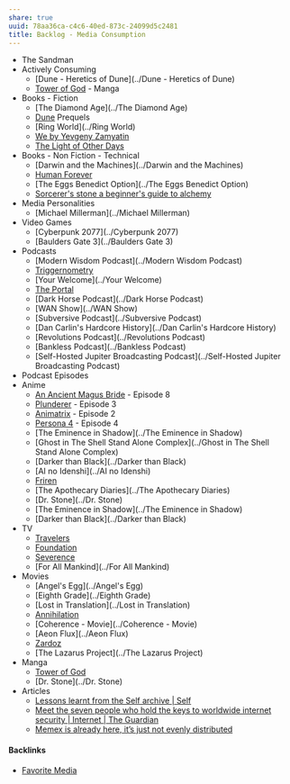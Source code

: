 ```yaml
---
share: true
uuid: 78aa36ca-c4c6-40ed-873c-24099d5c2481
title: Backlog - Media Consumption
---
```

* The Sandman
* Actively Consuming
	* [Dune - Heretics of Dune](../Dune - Heretics of Dune)
	* [Tower of God](../4b8647cf-c6d8-4462-9a7f-2174bc8c744e) - Manga
* Books - Fiction
	* [The Diamond Age](../The Diamond Age)
	* [Dune](../24229833-9146-4417-9a5a-0c46fa1efb1a) Prequels
	* [Ring World](../Ring World)
	* [We by Yevgeny Zamyatin](../3a268c07-a5e3-4594-b20c-264e50c48d93) 
	* [The Light of Other Days](../cfa80bd3-71c6-4662-b215-bf0340ee2e74)
* Books - Non Fiction - Technical
	* [Darwin and the Machines](../Darwin and the Machines)
	* [Human Forever](../00842fe9-7cc5-4eb3-b7a3-ad4bef5abce0)
	* [The Eggs Benedict Option](../The Eggs Benedict Option)
	* [Sorcerer's stone a beginner's guide to alchemy](../c08deecb-2c73-43a7-a00b-613321905b86)
* Media Personalities
	* [Michael Millerman](../Michael Millerman)
* Video Games
	* [Cyberpunk 2077](../Cyberpunk 2077)
	* [Baulders Gate 3](../Baulders Gate 3)
* Podcasts
	* [Modern Wisdom Podcast](../Modern Wisdom Podcast)
	* [Triggernometry](../Triggernometry)
	* [Your Welcome](../Your Welcome)
	* [The Portal](../d19c1ed9-6cb6-4a37-b4ae-f25c9fcbf237)
	* [Dark Horse Podcast](../Dark Horse Podcast)
	* [WAN Show](../WAN Show)
	* [Subversive Podcast](../Subversive Podcast)
	* [Dan Carlin's Hardcore History](../Dan Carlin's Hardcore History)
	* [Revolutions Podcast](../Revolutions Podcast)
	* [Bankless Podcast](../Bankless Podcast)
	* [Self-Hosted Jupiter Broadcasting Podcast](../Self-Hosted Jupiter Broadcasting Podcast)
* Podcast Episodes
* Anime
	* [An Ancient Magus Bride](../d11091a7-4db0-4e12-bed2-d12d61029b25) - Episode 8
	* [Plunderer](../9ecdedda-4937-48b0-9a2d-7e6e2e886354) - Episode 3
	* [Animatrix](../f3f74fe9-6011-48c9-a63e-18b66a278afb) - Episode 2
	* [Persona 4](../63efdc20-f130-43aa-8c41-fdd8a37441dc) - Episode 4
	* [The Eminence in Shadow](../The Eminence in Shadow)
	* [Ghost in The Shell Stand Alone Complex](../Ghost in The Shell Stand Alone Complex)
	* [Darker than Black](../Darker than Black)
	* [AI no Idenshi](../AI no Idenshi)
	* [Friren](../Friren)
	* [The Apothecary Diaries](../The Apothecary Diaries)
	* [Dr. Stone](../Dr. Stone)
	* [The Eminence in Shadow](../The Eminence in Shadow)
	* [Darker than Black](../Darker than Black)
* TV
	* [Travelers](../cc5b2121-7847-4656-bf80-30fc4203283b)
	* [Foundation](../Foundation)
	* [Severence](../Severence)
	* [For All Mankind](../For All Mankind)
* Movies
	* [Angel's Egg](../Angel's Egg)
	* [Eighth Grade](../Eighth Grade)
	* [Lost in Translation](../Lost in Translation)
	* [Annihilation](../Annihilation)
	* [Coherence - Movie](../Coherence - Movie)
	* [Aeon Flux](../Aeon Flux)
	* [Zardoz](../Zardoz)
	* [The Lazarus Project](../The Lazarus Project)
* Manga
	* [Tower of God](../4b8647cf-c6d8-4462-9a7f-2174bc8c744e)
	* [Dr. Stone](../Dr. Stone)
* Articles
	* [Lessons learnt from the Self archive | Self](https://blog.selflanguage.org/2016/06/15/lessons-learnt-from-the-self-archive/)
	* [Meet the seven people who hold the keys to worldwide internet security | Internet | The Guardian](https://www.theguardian.com/technology/2014/feb/28/seven-people-keys-worldwide-internet-security-web)
	* [Memex is already here, it’s just not evenly distributed](https://filiph.net/text/memex-is-already-here,-it%27s-just-not-evenly-distributed.html)


#### Backlinks

* [Favorite Media](/cf6a4db5-dcac-48ae-97ec-cf40f28e2b20)